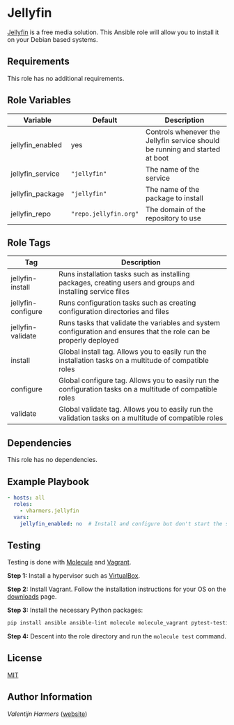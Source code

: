 Jellyfin
=========

[Jellyfin](https://jellyfin.org) is a free media solution. This Ansible role will allow you to install it on your Debian based systems.

Requirements
------------

This role has no additional requirements.

Role Variables
--------------

| Variable | Default | Description |
| -------- | ------- | ----------- |
| jellyfin_enabled | yes | Controls whenever the Jellyfin service should be running and started at boot |
| jellyfin_service | `"jellyfin"` | The name of the service |
| jellyfin_package | `"jellyfin"` | The name of the package to install |
| jellyfin_repo | `"repo.jellyfin.org"` | The domain of the repository to use |

Role Tags
---------

| Tag | Description |
| --- | ----------- |
| jellyfin-install | Runs installation tasks such as installing packages, creating users and groups and installing service files |
| jellyfin-configure | Runs configuration tasks such as creating configuration directories and files |
| jellyfin-validate | Runs tasks that validate the variables and system configuration and ensures that the role can be properly deployed |
| install | Global install tag. Allows you to easily run the installation tasks on a multitude of compatible roles |
| configure | Global configure tag. Allows you to easily run the configuration tasks on a multitude of compatible roles |
| validate | Global validate tag. Allows you to easily run the validation tasks on a multitude of compatible roles |

Dependencies
------------

This role has no dependencies.

Example Playbook
----------------

```yaml
- hosts: all
  roles:
    - vharmers.jellyfin
  vars:
    jellyfin_enabled: no  # Install and configure but don't start the service yet
```

Testing
-------

Testing is done with [Molecule](https://molecule.readthedocs.io/en/latest/) and [Vagrant](https://www.vagrantup.com).

**Step 1:** Install a hypervisor such as [VirtualBox](https://www.virtualbox.org).

**Step 2:** Install Vagrant. Follow the installation instructions for your OS on the [downloads](https://www.vagrantup.com/downloads) page.

**Step 3:** Install the necessary Python packages:

```bash
pip install ansible ansible-lint molecule molecule_vagrant pytest-testinfra
```

**Step 4:** Descent into the role directory and run the `molecule test` command.

License
-------

[MIT](LICENSE)

Author Information
------------------

*Valentijn Harmers* ([website](https://www.vharmers.com))
